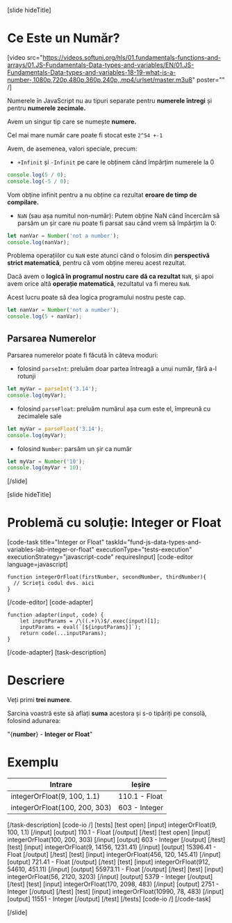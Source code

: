 [slide hideTitle]

# Ce Este un Număr?

[video src="https://videos.softuni.org/hls/01.fundamentals-functions-and-arrays/01.JS-Fundamentals-Data-types-and-variables/EN/01.JS-Fundamentals-Data-types-and-variables-18-19-what-is-a-number-,1080p,720p,480p,360p,240p,.mp4/urlset/master.m3u8" poster="" /]

Numerele în JavaScript nu au tipuri separate pentru **numerele întregi** și pentru **numerele zecimale.**

Avem un singur tip care se numește **numere.**

Cel mai mare număr care poate fi stocat este `2^54 +-1`

Avem, de asemenea, valori speciale, precum:

- `+Infinit` și `-Infinit` pe care le obținem când împărțim numerele la 0

``` js live
console.log(5 / 0);
console.log(-5 / 0);
```

Vom obține infinit pentru a nu obține ca rezultat **eroare de timp de compilare.**

- `NaN` (sau așa numitul non-număr):  Putem obține NaN când încercăm să parsăm un șir care nu poate fi parsat sau când vrem să împărțim la 0:

``` js live
let nanVar = Number('not a number');
console.log(nanVar);
```

Problema operațiilor cu `NaN` este atunci când o folosim din **perspectivă strict matematică**, pentru că vom obține mereu acest rezultat. 

Dacă avem o **logică în programul nostru care dă ca rezultat** `NaN`, și apoi avem orice altă **operație matematică**, rezultatul va fi mereu `NaN`. 

Acest lucru poate să dea logica programului nostru peste cap.

``` js live
let nanVar = Number('not a number');
console.log(5 + nanVar);
```

## Parsarea Numerelor

Parsarea numerelor poate fi făcută în câteva moduri:

- folosind `parseInt`: preluăm doar partea întreagă a unui număr, fără a-l rotunji

``` js live
let myVar = parseInt('3.14');
console.log(myVar);
```

- folosind `parseFloat`: preluăm numărul așa cum este el, împreună cu zecimalele sale

``` js live
let myVar = parseFloat('3.14');
console.log(myVar);
```

- folosind `Number`: parsăm un șir ca număr

``` js live
let myVar = Number('10');
console.log(myVar + 10);
```
[/slide]

[slide hideTitle]


# Problemă cu soluție: Integer or Float

[code-task title="Integer or Float" taskId="fund-js-data-types-and-variables-lab-integer-or-float" executionType="tests-execution" executionStrategy="javascript-code" requiresInput]
[code-editor language=javascript]
```
function integerOrFloat(firstNumber, secondNumber, thirdNumber){
  // Scrieți codul dvs. aici
}
```
[/code-editor]
[code-adapter]
```
function adapter(input, code) {
    let inputParams = /\((.+)\)$/.exec(input)[1];
    inputParams = eval(`[${inputParams}]`);
    return code(...inputParams);
}
```
[/code-adapter]
[task-description]
# Descriere

Veți primi **trei numere**. 

Sarcina voastră este să aflați **suma** acestora și s-o tipăriți pe consolă, folosind adunarea:

"\{**number**\} - **Integer or Float**"


# Exemplu
  | **Intrare** | **Ieșire** |
| --- | --- |
| integerOrFloat(9, 100, 1.1) | 110.1 - Float |
| integerOrFloat(100, 200, 303) | 603 - Integer|

[/task-description]
[code-io /]
[tests]
[test open]
[input]
integerOrFloat(9, 100, 1.1)
[/input]
[output]
110.1 - Float
[/output]
[/test]
[test open]
[input]
integerOrFloat(100, 200, 303)
[/input]
[output]
603 - Integer
[/output]
[/test]
[test]
[input]
integerOrFloat(9, 14156, 1231.41)
[/input]
[output]
15396.41 - Float
[/output]
[/test]
[test]
[input]
integerOrFloat(456, 120, 145.41)
[/input]
[output]
721.41 - Float
[/output]
[/test]
[test]
[input]
integerOrFloat(912, 54610, 451.11)
[/input]
[output]
55973.11 - Float
[/output]
[/test]
[test]
[input]
integerOrFloat(56, 2120, 3203)
[/input]
[output]
5379 - Integer
[/output]
[/test]
[test]
[input]
integerOrFloat(170, 2098, 483)
[/input]
[output]
2751 - Integer
[/output]
[/test]
[test]
[input]
integerOrFloat(10990, 78, 483)
[/input]
[output]
11551 - Integer
[/output]
[/test]
[/tests]
[code-io /]
[/code-task]

[/slide]
